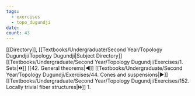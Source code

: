 ```yaml
---
tags:
  - exercises
  - topo_dugundji
date: 
count: 43
---
```

[[Directory]], [[Textbooks/Undergraduate/Second Year/Topology Dugundji/Topology Dugundji|Subject Directory]]
[[Textbooks/Undergraduate/Second Year/Topology Dugundji/Exercises/1. Sets|🞀🞀]] [[42. General theorems|◀]] [[Textbooks/Undergraduate/Second Year/Topology Dugundji/Exercises/44. Cones and suspensions|▶]] [[Textbooks/Undergraduate/Second Year/Topology Dugundji/Exercises/152. Locally trivial fiber structures|🞂🞂]]
1. 